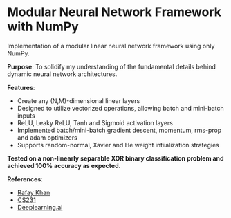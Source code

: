 # Modular Neural Network Framework with NumPy
Implementation of a modular linear neural network framework using only NumPy.

**Purpose**: To solidify my understanding of the fundamental details behind dynamic neural network architectures.

**Features**: 
<ul>
    <li>Create any (N,M)-dimensional linear layers</li>
    <li>Designed to utilize vectorized operations, allowing batch and mini-batch inputs</li>
    <li>ReLU, Leaky ReLU, Tanh and Sigmoid activation layers </li>
    <li>Implemented batch/mini-batch gradient descent, momentum, rms-prop and adam optimizers</li>
    <li>Supports random-normal, Xavier and He weight intiialization strategies </li>
</ul>

**Tested on a non-linearly separable XOR binary classification problem and achieved 100% accuracy as expected.**

**References**:
- [Rafay Khan](https://medium.com/towards-artificial-intelligence/nothing-but-numpy-understanding-creating-neural-networks-with-computational-graphs-from-scratch-6299901091b0)
- [CS231](http://cs231n.stanford.edu/)
- [Deeplearning.ai](https://www.coursera.org/specializations/deep-learning)
